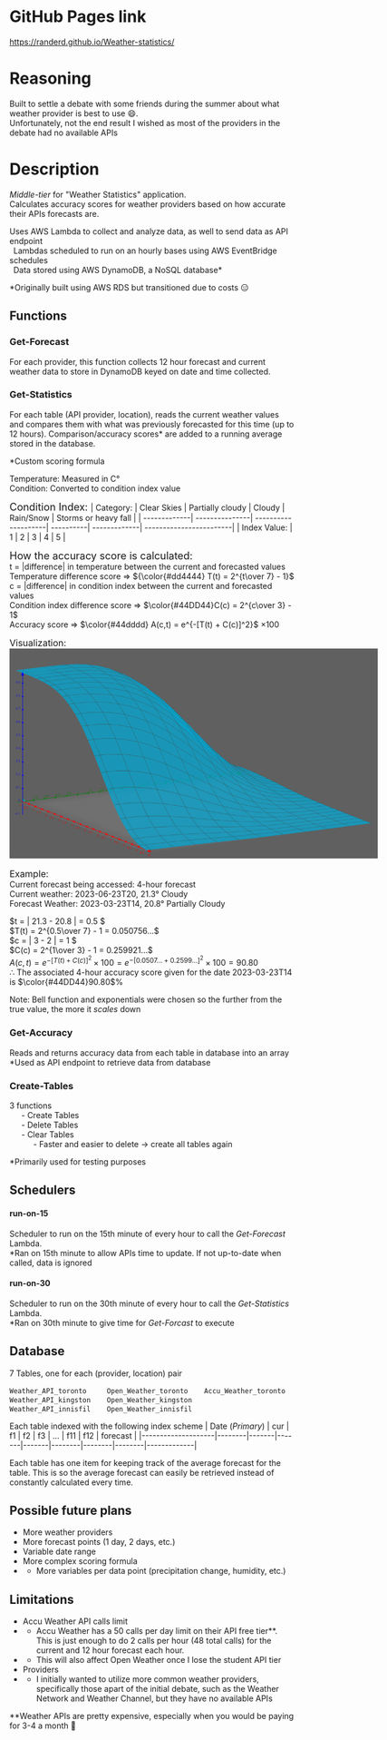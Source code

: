 # GitHub Pages link
https://randerd.github.io/Weather-statistics/

# Reasoning
Built to settle a debate with some friends during the summer about what weather provider is best to use 😄.   
Unfortunately, not the end result I wished as most of the providers in the debate had no available APIs

# Description
_Middle-tier_ for "Weather Statistics" application.   
Calculates accuracy scores for weather providers based on how accurate their APIs forecasts are.  

Uses AWS Lambda to collect and analyze data, as well to send data as API endpoint  
&ensp;Lambdas scheduled to run on an hourly bases using AWS EventBridge schedules   
&ensp;Data stored using AWS DynamoDB, a NoSQL database*

*Originally built using AWS RDS but transitioned due to costs 😑

## Functions

### Get-Forecast
For each provider, this function collects 12 hour forecast and current weather data to store in DynamoDB keyed on date and time collected. 

### Get-Statistics 
For each table (API provider, location), reads the current weather values and compares them with what was previously forecasted for this time (up to 12 hours). Comparison/accuracy scores* are added to a running average stored in the database.  

*Custom scoring formula

Temperature: Measured in C°  
Condition: Converted to condition index value

<font size=4>Condition Index:  </font>
| Category:    | Clear Skies    | Partially cloudy    | Cloudy    | Rain/Snow    | Storms or heavy fall    |
| -------------| ---------------| --------------------| ----------| -------------| ------------------------|
| Index Value:  | 1              | 2                   | 3         | 4            | 5                       |
<!-- | pic? | pic?| pic? | pic? | pic? |    -->

<font size=4> How the accuracy score is calculated:  </font>  
t = |difference| in temperature between the current and forecasted values  
Temperature difference score =>  ${\color{#dd4444} T(t) = 2^{t\over 7} - 1}$   
c = |difference| in condition index between the current and forecasted values   
Condition index difference score => $\color{#44DD44}C(c) = 2^{c\over 3} - 1$  
Accuracy score => $\color{#44dddd} A(c,t) = e^{-[T(t) + C(c)]^2}$ $\times 100$ 

<font size=3> Visualization:  </font>  
<img src="imgs/geogebra.png" alt="visualization" style="width:auto; max-width: 650px"/>

<font size=3>Example:</font>  
Current forecast being accessed: 4-hour forecast   
Current weather: 2023-06-23T20, 21.3° Cloudy  
Forecast Weather: 2023-03-23T14, 20.8° Partially Cloudy  

$t = | 21.3 - 20.8 | = 0.5  $  
$T(t) = 2^{0.5\over 7} - 1 = 0.050756...$   
$c = | 3 - 2 | = 1  $  
$C(c) = 2^{1\over 3} - 1 = 0.259921...$   
$A(c,t) = e^{-[T(t) + C(c)]^2} \times 100 = e^{-[0.0507... + 0.2599...]^2} \times 100 = 90.80%$  
∴ The associated 4-hour accuracy score given for the date 2023-03-23T14 is  $\color{#44DD44}90.80$%

Note: Bell function and exponentials were chosen so the further from the true value, the more it _scales_ down
### Get-Accuracy
Reads and returns accuracy data from each table in database into an array  
*Used as API endpoint to retrieve data from database

### Create-Tables
3 functions   
&ensp;&ensp;&ensp;- Create Tables  
&ensp;&ensp;&ensp;- Delete Tables  
&ensp;&ensp;&ensp;- Clear Tables  
&ensp;&ensp;&ensp;&ensp;&ensp;&ensp;- Faster and easier to delete -> create all tables again 

*Primarily used for testing purposes 

## Schedulers
#### run-on-15
Scheduler to run on the 15th minute of every hour to call the _Get-Forecast_ Lambda.  
*Ran on 15th minute to allow APIs time to update. If not up-to-date when called, data is ignored
#### run-on-30
Scheduler to run on the 30th minute of every hour to call the _Get-Statistics_ Lambda.    
*Ran on 30th minute to give time for _Get-Forcast_ to execute
## Database
7 Tables, one for each (provider, location) pair   
```
Weather_API_toronto     Open_Weather_toronto    Accu_Weather_toronto
Weather_API_kingston    Open_Weather_kingston
Weather_API_innisfil    Open_Weather_innisfil
```

Each table indexed with the following index scheme
| Date (_Primary_)   | cur    | f1    | f2    | f3    | ...    | f11    | f12    | forecast    |
|--------------------|--------|-------|-------|-------|--------|--------|--------|-------------|

Each table has one item for keeping track of the average forecast for the table. This is so the average forecast can easily be retrieved instead of constantly calculated every time. 

## Possible future plans
- More weather providers
- More forecast points (1 day, 2 days, etc.)
- Variable date range
- More complex scoring formula  
- - More variables per data point (precipitation change, humidity, etc.)

## Limitations
- Accu Weather API calls limit
- - Accu Weather  has a 50 calls per day limit on their API free tier**. This is just enough to do 2 calls per hour (48 total calls) for the current and 12 hour forecast each hour.  
- - This will also affect Open Weather once I lose the student API tier
- Providers
- - I initially wanted to utilize more common weather providers, specifically those apart of the initial debate, such as the Weather Network and Weather Channel, but they have no available APIs

**Weather APIs are pretty expensive, especially when you would be paying for 3-4 a month 😬

